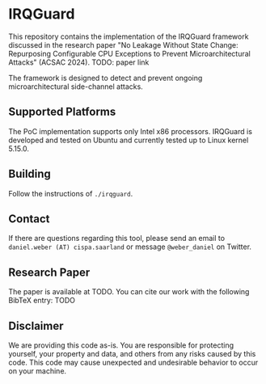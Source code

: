 # IRQGuard
This repository contains the implementation of the IRQGuard framework discussed 
in the research paper "No Leakage Without State Change: Repurposing Configurable CPU Exceptions to Prevent Microarchitectural Attacks" (ACSAC 2024). TODO: paper link

The framework is designed to detect and prevent ongoing microarchitectural side-channel attacks.

## Supported Platforms
The PoC implementation supports only Intel x86 processors.
IRQGuard is developed and tested on Ubuntu and currently tested up to Linux kernel 5.15.0. 

## Building
Follow the instructions of `./irqguard`.

## Contact
If there are questions regarding this tool, please send an email to `daniel.weber (AT) cispa.saarland` or message `@weber_daniel` on Twitter.

## Research Paper
The paper is available at TODO.
You can cite our work with the following BibTeX entry:
TODO

## Disclaimer
We are providing this code as-is. 
You are responsible for protecting yourself, your property and data, and others from any risks caused by this code. 
This code may cause unexpected and undesirable behavior to occur on your machine. 
